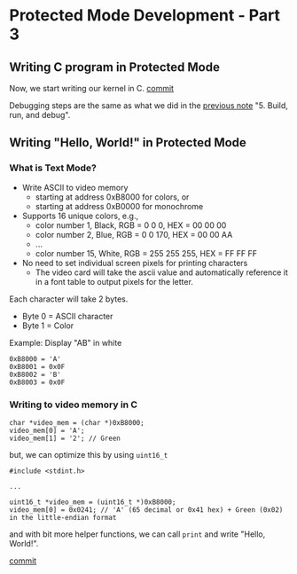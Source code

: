# Protected Mode Development - Part 3

## Writing C program in Protected Mode

Now, we start writing our kernel in C. [commit](https://github.com/taikiy/kernel/commit/2d58737d86668579690729b80f80fa2a9d01d422)

Debugging steps are the same as what we did in the [previous note](./protected_mode_development_2.md) "5. Build, run, and debug".

## Writing "Hello, World!" in Protected Mode

### What is Text Mode?

- Write ASCII to video memory
  - starting at address 0xB8000 for colors, or
  - starting at address 0xB0000 for monochrome
- Supports 16 unique colors, e.g.,
  - color number 1, Black, RGB = 0 0 0, HEX = 00 00 00
  - color number 2, Blue, RGB = 0 0 170, HEX = 00 00 AA
  - ...
  - color number 15, White, RGB = 255 255 255, HEX = FF FF FF
- No need to set individual screen pixels for printing characters
  - The video card will take the ascii value and automatically reference it in a font table to output pixels for the letter.

Each character will take 2 bytes.

- Byte 0 = ASCII character
- Byte 1 = Color

Example: Display "AB" in white

```
0xB8000 = 'A'
0xB8001 = 0x0F
0xB8002 = 'B'
0xB8003 = 0x0F
```

### Writing to video memory in C

```
char *video_mem = (char *)0xB8000;
video_mem[0] = 'A';
video_mem[1] = '2'; // Green
```

but, we can optimize this by using `uint16_t`

```
#include <stdint.h>

...

uint16_t *video_mem = (uint16_t *)0xB8000;
video_mem[0] = 0x0241; // 'A' (65 decimal or 0x41 hex) + Green (0x02) in the little-endian format
```

and with bit more helper functions, we can call `print` and write "Hello, World!".

[commit](https://github.com/taikiy/kernel/commit/fa0fbabaf9c9cd93bcaff966fb54164fa3da3df6)
